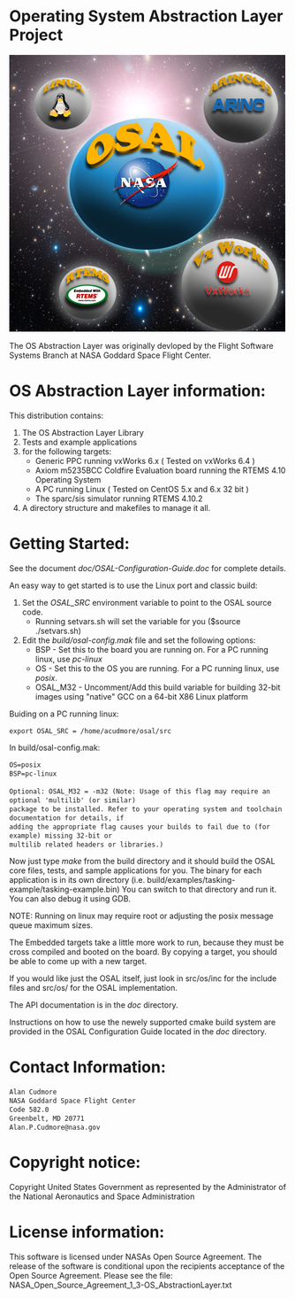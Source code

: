 Operating System Abstraction Layer Project
==========================================

![OSAL Logo by Michael Cudmore](./doc/OSAL-Logo.png)


The OS Abstraction Layer was originally devloped by the Flight Software Systems Branch at NASA Goddard Space Flight Center.

OS Abstraction Layer information:
=================================

This distribution contains:

1. The OS Abstraction Layer Library
2. Tests and example applications
3.  for the following targets:
    - Generic PPC running vxWorks 6.x ( Tested on vxWorks 6.4 )
    - Axiom m5235BCC Coldfire Evaluation board running the RTEMS 4.10 Operating System
    - A PC running Linux ( Tested on CentOS 5.x and 6.x 32 bit )
    - The sparc/sis simulator running RTEMS 4.10.2
4. A directory structure and makefiles to manage it all.

Getting Started:
================

See the document *doc/OSAL-Configuration-Guide.doc* for complete details.

An easy way to get started is to use the Linux port and classic build: 

1. Set the *OSAL_SRC* environment variable to point to the OSAL source code. 
     - Running setvars.sh will set the variable for you ($source ./setvars.sh)
2. Edit the *build/osal-config.mak* file and set the following options:
     - BSP - Set this to the board you are running on. For a PC running linux, use *pc-linux* 
     - OS - Set this to the OS you are running. For a PC running linux, use *posix*.
     - OSAL_M32 - Uncomment/Add this build variable for building 32-bit images using "native" 
       GCC on a 64-bit X86 Linux platform

Buiding on a PC running linux:

    export OSAL_SRC = /home/acudmore/osal/src

In build/osal-config.mak:

    OS=posix
    BSP=pc-linux
    
    Optional: OSAL_M32 = -m32 (Note: Usage of this flag may require an optional 'multilib' (or similar) 
    package to be installed. Refer to your operating system and toolchain documentation for details, if 
    adding the appropriate flag causes your builds to fail due to (for example) missing 32-bit or 
    multilib related headers or libraries.) 

Now just type *make* from the build directory and it should build the OSAL core files, tests, and sample 
applications for you. The binary for each application is in its own directory 
(i.e. build/examples/tasking-example/tasking-example.bin) You can switch to that directory and run it. You 
can also debug it using GDB.

NOTE: Running on linux may require root or adjusting the posix message queue maximum sizes. 

The Embedded targets take a little more work to run, because they must be cross compiled and booted on the board. 
By copying a target, you should be able to come up with a new target.

If you would like just the OSAL itself, just look in src/os/inc for the include files and src/os/<your os here> 
for the OSAL implementation. 

The API documentation is in the *doc* directory.

Instructions on how to use the newely supported cmake build system are provided in the OSAL Configuration Guide
located in the *doc* directory.

Contact Information: 
====================

    Alan Cudmore
    NASA Goddard Space Flight Center
    Code 582.0
    Greenbelt, MD 20771
    Alan.P.Cudmore@nasa.gov

Copyright notice:
=================

Copyright United States Government as represented by the Administrator of the National Aeronautics and Space Administration

License information:
==================== 

This software is licensed under NASAs Open Source Agreement. The release of the software is conditional upon the recipients acceptance of the Open Source Agreement. Please see the file: NASA_Open_Source_Agreement_1_3-OS_AbstractionLayer.txt


